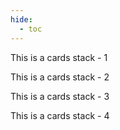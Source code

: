 ```yaml
---
hide:
  - toc
---
```


<div class="grid-container">
  <div class="nav-stack">
    <div class="nav-card">
      <p>This is a cards stack - 1</p>
    </div>
  </div>
  <div class="nav-stack">
    <div class="nav-card">
      <p>This is a cards stack - 2</p>
    </div>
  </div>
  <div class="nav-stack">
    <div class="nav-card">
      <p>This is a cards stack - 3</p>
    </div>
  </div>
  <div class="nav-stack">
    <div class="nav-card">
      <p>This is a cards stack - 4</p>
    </div>
  </div>
</div>
